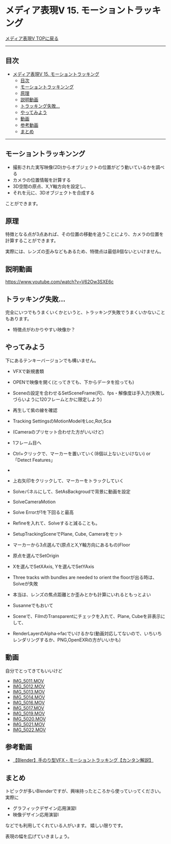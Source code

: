 # メディア表現V 15. モーショントラッキング

[メディア表現V TOPに戻る](./index.md)

---
## 目次

- [メディア表現V 15. モーショントラッキング](#メディア表現v-15-モーショントラッキング)
  - [目次](#目次)
  - [モーショントラッキンング](#モーショントラッキンング)
  - [原理](#原理)
  - [説明動画](#説明動画)
  - [トラッキング失敗...](#トラッキング失敗)
  - [やってみよう](#やってみよう)
  - [動画](#動画)
  - [参考動画](#参考動画)
  - [まとめ](#まとめ)

---

## モーショントラッキンング
- 撮影された実写映像(2D)からオブジェクトの位置がどう動いているかを調べる
- カメラの位置情報を計算する
- 3D空間の原点、X,Y軸方向を設定し、
- それを元に、3Dオブジェクトを合成する

ことができます。



## 原理
特徴となる点が3点あれば、その位置の移動を追うことにより、カメラの位置を計算することができます。

実際には、レンズの歪みなどもあるため、特徴点は最低8個ないといけません。

## 説明動画
https://www.youtube.com/watch?v=V62Ow3SXE6c

## トラッキング失敗...
完全にいつでもうまくいくかというと、トラッキング失敗でうまくいかないこともあります。

- 特徴点がわかりやすい映像か？



## やってみよう
下にあるテンキーバージョンでも構いません。

- VFXで新規書類
- OPENで映像を開く(とってきても、下からデータを拾っても)
- Sceneの設定を合わせるSetSceneFrame(尺)、fps・解像度は手入力(失敗しづらいように120フレームとかに限定しよう)
- 再生して紫の線を確認
- Tracking SettingsのMotionModelをLoc,Rot,Sca
- (Cameraのプリセット合わせた方がいいけど)
- 1フレーム目へ
- Ctrl+クリックで、マーカーを置いていく(8個以上ないといけない) or 「Detect Features」
- 
- 上右矢印をクリックして、マーカーをトラックしていく
- Solveパネルにして、SetAsBackgroudで背景に動画を設定
- SolveCameraMotion
- Solve Errorが1を下回ると最高
- Refineを入れて、Solveすると減ることも。

- SetupTrackingSceneでPlane, Cube, Cameraをセット
- マーカーから3点選んで(原点とX,Y軸方向にあるもの)Floor
- 原点を選んでSetOrigin
- Xを選んでSetXAxis, Yを選んでSetYAxis
- Three tracks with bundles are needed to orient the floorが出る時は、Solveが失敗
- 本当は、レンズの焦点距離とか歪みとかも計算にいれるともっとよい

- Susanneでもおいて
- Sceneで、FilmのTransparentにチェックを入れて、Plane, Cubeを非表示にして、
- RenderLayerのAlpha->facでいけるかな(動画対応してないので、いちいちレンダリングするか、PNG,OpenEXRの方がいいかも)



## 動画
自分でとってきてもいいけど
- [IMG_5011.MOV](./data/IMG_5011.MOV)
- [IMG_5012.MOV](./data/IMG_5012.MOV)
- [IMG_5013.MOV](./data/IMG_5013.MOV)
- [IMG_5014.MOV](./data/IMG_5014.MOV)
- [IMG_5016.MOV](./data/IMG_5016.MOV)
- [IMG_5017.MOV](./data/IMG_5017.MOV)
- [IMG_5019.MOV](./data/IMG_5019.MOV)
- [IMG_5020.MOV](./data/IMG_5020.MOV)
- [IMG_5021.MOV](./data/IMG_5021.MOV)
- [IMG_5022.MOV](./data/IMG_5022.MOV)

## 参考動画
- [【Blender】手のり型VFX・モーショントラッキング【カンタン解説】](https://www.youtube.com/watch?v=8G_gxqRJ55c)

## まとめ
トピックが多いBlenderですが、興味持ったところから使っていってください。
実際に
- グラフィックデザイン応用演習I
- 映像デザイン応用演習I

などでも利用してくれている人がいます。
嬉しい限りです。

表現の幅を広げていきましょう。


